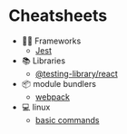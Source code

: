 # Cheatsheets

- 👨‍💻 Frameworks
  - [Jest](./frameworks/jest.md)
- 📚 Libraries
  - [@testing-library/react](./libraries/react_testing_library/react_testing_library.md)
- 📦 module bundlers
  - [webpack](./module_bundlers/webpack.md)
- 💻 linux
  - [basic commands](./linux/basic_commands.md)
